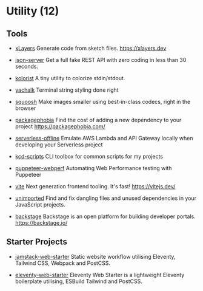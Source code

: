 # Utility (12)

## Tools

- [xLayers](https://github.com/xlayers/xlayers)
  Generate code from sketch files. <https://xlayers.dev>

- [json-server](https://github.com/typicode/json-server)
  Get a full fake REST API with zero coding in less than 30 seconds.

- [kolorist](https://github.com/marvinhagemeister/kolorist)
  A tiny utility to colorize stdin/stdout.

- [yachalk](https://github.com/bluenote10/yachalk)
  Terminal string styling done right

- [squoosh](https://github.com/GoogleChromeLabs/squoosh)
  Make images smaller using best-in-class codecs, right in the browser

- [packagephobia](https://github.com/styfle/packagephobia)
  Find the cost of adding a new dependency to your project <https://packagephobia.com/>

- [serverless-offline](https://github.com/dherault/serverless-offline)
  Emulate AWS Lambda and API Gateway locally when developing your Serverless project

- [kcd-scripts](https://github.com/kentcdodds/kcd-scripts)
  CLI toolbox for common scripts for my projects

- [puppeteer-webperf](https://github.com/addyosmani/puppeteer-webperf)
  Automating Web Performance testing with Puppeteer

- [vite](https://github.com/vitejs/vite)
  Next generation frontend tooling. It's fast! <https://vitejs.dev/>

- [unimported](https://github.com/smeijer/unimported)
  Find and fix dangling files and unused dependencies in your JavaScript projects.

- [backstage](https://github.com/backstage/backstage)
  Backstage is an open platform for building developer portals. <https://backstage.io/>

## Starter Projects

- [jamstack-web-starter](https://github.com/scottishstoater/jamstack-web-starter)
  Static website workflow utilising Eleventy, Tailwind CSS, Webpack and PostCSS.

- [eleventy-web-starter](https://github.com/scottishstoater/eleventy-web-starter)
  Eleventy Web Starter is a lightweight Eleventy boilerplate utilising, ESBuild Tailwind and PostCSS.
